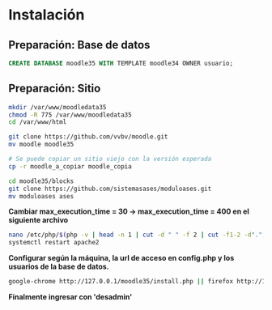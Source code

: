  # Instalación 
 
 ## Preparación: Base de datos
 ```SQL 
 CREATE DATABASE moodle35 WITH TEMPLATE moodle34 OWNER usuario;
 ```
## Preparación: Sitio
```bash
mkdir /var/www/moodledata35  
chmod -R 775 /var/www/moodledata35  
cd /var/www/html  

git clone https://github.com/vvbv/moodle.git  
mv moodle moodle35  

# Se puede copiar un sitio viejo con la versión esperada
cp -r moodle_a_copiar moodle_copia

cd moodle35/blocks  
git clone https://github.com/sistemasases/moduloases.git  
mv moduloases ases  
```
**Cambiar max_execution_time = 30 → max_execution_time = 400 en el siguiente archivo**  
```bash
nano /etc/php/$(php -v | head -n 1 | cut -d " " -f 2 | cut -f1-2 -d".")/apache2/php.ini 
systemctl restart apache2
```
 **Configurar según la máquina, la url de acceso en config.php y los usuarios de la base de datos.**  
 ```bash
google-chrome http://127.0.0.1/moodle35/install.php || firefox http://127.0.0.1/moodle35/install.php
```
**Finalmente ingresar con 'desadmin'**
